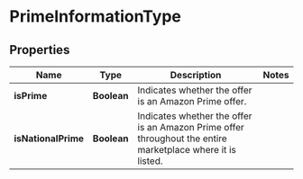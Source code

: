 # PrimeInformationType

## Properties
Name | Type | Description | Notes
------------ | ------------- | ------------- | -------------
**isPrime** | **Boolean** | Indicates whether the offer is an Amazon Prime offer. | 
**isNationalPrime** | **Boolean** | Indicates whether the offer is an Amazon Prime offer throughout the entire marketplace where it is listed. | 
